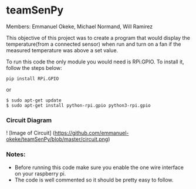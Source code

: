 # teamSenPy
Members: Emmanuel Okeke, Michael Normand, Will Ramirez

This objective of this project was to create a program that would display the temperature(from a connected sensor) when run and 
turn on a fan if the measured temperature was above a set value. 

To run this code the only module you would need is RPi.GPIO. To install it, follow the steps below:

````
pip install RPi.GPIO 
````

or 
````
$ sudo apt-get update
$ sudo apt-get install python-rpi.gpio python3-rpi.gpio
````

### Circuit Diagram
! [Image of Circuit]
(https://github.com/emmanuel-okeke/teamSenPy/blob/master/circuit.png)


### Notes: 
* Before running this code make sure you enable the one wire interface on your raspberry pi. 
* The code is well commented so it should be pretty easy to follow.

